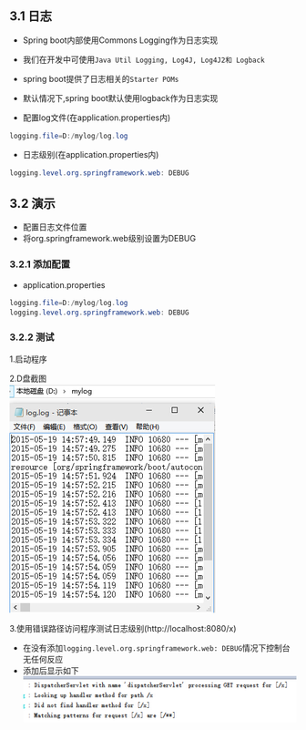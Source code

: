 ## 3.1 日志
- Spring boot内部使用Commons Logging作为日志实现

- 我们在开发中可使用`Java Util Logging, Log4J, Log4J2和 Logback`

- spring boot提供了日志相关的`Starter POMs`

- 默认情况下,spring boot默认使用logback作为日志实现

- 配置log文件(在application.properties内)

 ```java
logging.file=D:/mylog/log.log
 ```
- 日志级别(在application.properties内)

```java
logging.level.org.springframework.web: DEBUG
```

## 3.2 演示
- 配置日志文件位置
- 将org.springframework.web级别设置为DEBUG

### 3.2.1 添加配置

- application.properties  

```java
logging.file=D:/mylog/log.log
logging.level.org.springframework.web: DEBUG
```

### 3.2.2 测试

1.启动程序  

2.D盘截图  
![](resources/3-1.jpg)

3.使用错误路径访问程序测试日志级别(http://localhost:8080/x)
 - 在没有添加`logging.level.org.springframework.web: DEBUG`情况下控制台无任何反应
 - 添加后显示如下  
 ![](resources/3-2.jpg)
